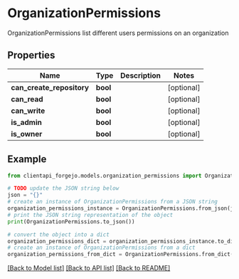 # OrganizationPermissions

OrganizationPermissions list different users permissions on an organization

## Properties

Name | Type | Description | Notes
------------ | ------------- | ------------- | -------------
**can_create_repository** | **bool** |  | [optional] 
**can_read** | **bool** |  | [optional] 
**can_write** | **bool** |  | [optional] 
**is_admin** | **bool** |  | [optional] 
**is_owner** | **bool** |  | [optional] 

## Example

```python
from clientapi_forgejo.models.organization_permissions import OrganizationPermissions

# TODO update the JSON string below
json = "{}"
# create an instance of OrganizationPermissions from a JSON string
organization_permissions_instance = OrganizationPermissions.from_json(json)
# print the JSON string representation of the object
print(OrganizationPermissions.to_json())

# convert the object into a dict
organization_permissions_dict = organization_permissions_instance.to_dict()
# create an instance of OrganizationPermissions from a dict
organization_permissions_from_dict = OrganizationPermissions.from_dict(organization_permissions_dict)
```
[[Back to Model list]](../README.md#documentation-for-models) [[Back to API list]](../README.md#documentation-for-api-endpoints) [[Back to README]](../README.md)


